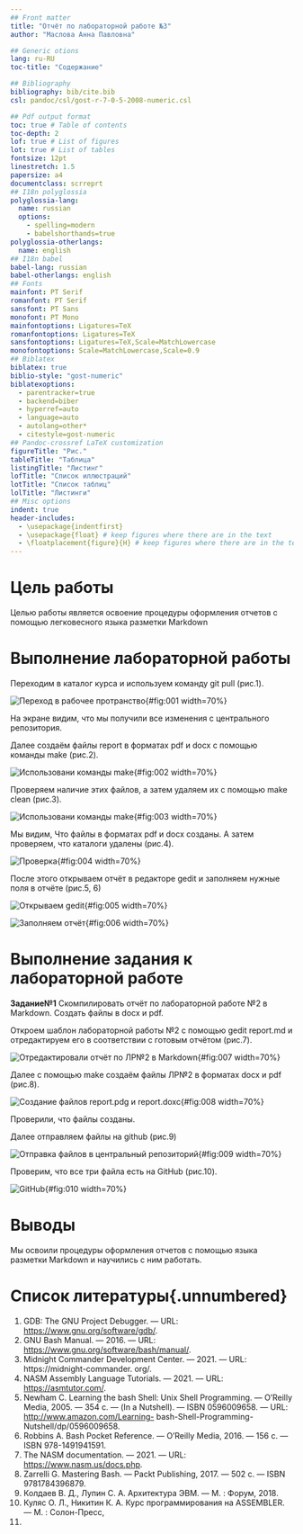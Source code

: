 ```yaml
---
## Front matter
title: "Отчёт по лабораторной работе №3"
author: "Маслова Анна Павловна"

## Generic otions
lang: ru-RU
toc-title: "Содержание"

## Bibliography
bibliography: bib/cite.bib
csl: pandoc/csl/gost-r-7-0-5-2008-numeric.csl

## Pdf output format
toc: true # Table of contents
toc-depth: 2
lof: true # List of figures
lot: true # List of tables
fontsize: 12pt
linestretch: 1.5
papersize: a4
documentclass: scrreprt
## I18n polyglossia
polyglossia-lang:
  name: russian
  options:
	- spelling=modern
	- babelshorthands=true
polyglossia-otherlangs:
  name: english
## I18n babel
babel-lang: russian
babel-otherlangs: english
## Fonts
mainfont: PT Serif
romanfont: PT Serif
sansfont: PT Sans
monofont: PT Mono
mainfontoptions: Ligatures=TeX
romanfontoptions: Ligatures=TeX
sansfontoptions: Ligatures=TeX,Scale=MatchLowercase
monofontoptions: Scale=MatchLowercase,Scale=0.9
## Biblatex
biblatex: true
biblio-style: "gost-numeric"
biblatexoptions:
  - parentracker=true
  - backend=biber
  - hyperref=auto
  - language=auto
  - autolang=other*
  - citestyle=gost-numeric
## Pandoc-crossref LaTeX customization
figureTitle: "Рис."
tableTitle: "Таблица"
listingTitle: "Листинг"
lofTitle: "Список иллюстраций"
lotTitle: "Список таблиц"
lolTitle: "Листинги"
## Misc options
indent: true
header-includes:
  - \usepackage{indentfirst}
  - \usepackage{float} # keep figures where there are in the text
  - \floatplacement{figure}{H} # keep figures where there are in the text
---
```


# Цель работы

Целью работы является освоение процедуры оформления отчетов с помощью легковесного
языка разметки Markdown


# Выполнение лабораторной работы

Переходим в каталог курса и используем команду git pull (рис.1).

![Переход в рабочее протранство](image/1.png){#fig:001 width=70%}

На экране видим, что мы получили все изменения с центрального репозитория. 

Далее создаём файлы report в форматах pdf и docx с помощью команды make (рис.2).

![Использовани команды make](image/2.png){#fig:002 width=70%}

Проверяем наличие этих файлов, а затем удаляем их с помощью make clean (рис.3).

![Использовани команды make](image/3.png){#fig:003 width=70%}

Мы видим, Что файлы в форматах pdf и docx созданы. 
А затем проверяем, что каталоги удалены (рис.4).

![Проверка](image/4.png){#fig:004 width=70%}

После этого открываем отчёт в редакторе gedit и заполняем нужные поля в отчёте (рис.5, 6)

![Открываем gedit](image/5.png){#fig:005 width=70%}

![Заполняем отчёт](image/6.png){#fig:006 width=70%}


# Выполнение задания к лабораторной работе

**Задание№1** Скомпилировать отчёт по лабораторной работе №2 в Markdown. Создать файлы в docx и pdf.

Откроем шаблон лабораторной работы №2 с помощью gedit report.md и отредактируем его в соответствии с готовым отчётом (рис.7).

![Отредактировали отчёт по ЛР№2 в Markdown](image/7.png){#fig:007 width=70%}

Далее с помощью make создаём файлы ЛР№2 в форматах docx и pdf (рис.8).

![Создание файлов report.pdg и report.doxc](image/8.png){#fig:008 width=70%}

Проверили, что файлы созданы. 

Далее отправляем файлы на github (рис.9)

![Отправка файлов в центральный репозиторий](image/9.png){#fig:009 width=70%}

Проверим, что все три файла есть на GitHub (рис.10).

![GitHub](image/10.png){#fig:010 width=70%}

# Выводы

Мы освоили процедуры оформления отчетов с помощью языка разметки Markdown и научились с ним работать.

# Список литературы{.unnumbered}

1. GDB: The GNU Project Debugger. — URL: https://www.gnu.org/software/gdb/.
2. GNU Bash Manual. — 2016. — URL: https://www.gnu.org/software/bash/manual/.
3. Midnight Commander Development Center. — 2021. — URL: https://midnight-commander.
org/.
4. NASM Assembly Language Tutorials. — 2021. — URL: https://asmtutor.com/.
5. Newham C. Learning the bash Shell: Unix Shell Programming. — O’Reilly Media, 2005. —
354 с. — (In a Nutshell). — ISBN 0596009658. — URL: http://www.amazon.com/Learning-
bash-Shell-Programming-Nutshell/dp/0596009658.
6. Robbins A. Bash Pocket Reference. — O’Reilly Media, 2016. — 156 с. — ISBN 978-1491941591.
7. The NASM documentation. — 2021. — URL: https://www.nasm.us/docs.php.
8. Zarrelli G. Mastering Bash. — Packt Publishing, 2017. — 502 с. — ISBN 9781784396879.
9. Колдаев В. Д., Лупин С. А. Архитектура ЭВМ. — М. : Форум, 2018.
10. Куляс О. Л., Никитин К. А. Курс программирования на ASSEMBLER. — М. : Солон-Пресс,
2017.
